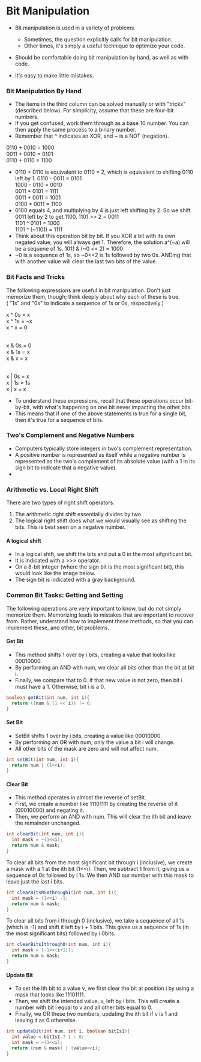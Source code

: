 # Bit Manipulation

- Bit manipulation is used in a variety of problems. 
  - Sometimes, the question explicitly calls for bit manipulation. 
  - Other times, it's simply a useful technique to optimize your code. 
  
 - Should be comfortable doing bit manipulation by hand, as well as with code.
  - It's easy to make little mistakes.
  
 ### Bit Manipulation By Hand
 
 - The items in the third column can be solved manually or with "tricks" (described below). For simplicity, assume that these are four-bit numbers.
 - If you get confused, work them through as a base 10 number. You can then apply the same process to a binary number.
 - Remember that ^ indicates an XOR, and ~ is a NOT (negation).
 
 0110 + 0010 = 1000 <br />
 0011 + 0010 = 0101 <br />
 0110 + 0110 = 1100 <br />
  - 0110 + 0110 is equivalent to 0110 * 2, which is equivalent to shifting 0110 left by 1.
 0110 - 0011 = 0101 <br />
 1000 - 0110 = 0010 <br />
 0011 * 0101 = 1111 <br />
 0011 * 0011 = 1001 <br />
 0100 * 0011 = 1100 <br />
  - 0100 equals 4, and multiplying by 4 is just left shifting by 2. So we shift 0011 left by 2 to get 1100.
 1101 >> 2 = 0011 <br />
 1101 ^ 0101 = 1000 <br />
 1101 ^ (~1101) = 1111 <br />
  - Think about this operation bit by bit. If you XOR a bit with its own negated value, you will always get 1. Therefore, the solution a^(~a) will be a sequene of 1s. 
 1011 & (~0 << 2) = 1000 
  - ~0 is a sequence of 1s, so ~0<<2 is 1s followed by two 0s. ANDing that with another value will clear the last two bits of the value.
  
### Bit Facts and Tricks
  
The following expressions are useful in bit manipulation. Don't just memorize them, though; think deeply about why each of these is true. <br />
( "1s" and "0s" to indicate a sequence of 1s or 0s, respectively.)
  
x ^ 0s = x <br />
x ^ 1s = ~x <br />
x ^ x = 0 <br />
<br />
  
x & 0s = 0 <br />
x & 1s = x <br />
x & x = x <br />
 <br />
  
x | 0s = x <br />
x | 1s = 1s <br />
x | x = x <br />
  
- To understand these expressions, recall that these operations occur bit-by-bit, with what's happening on one bit never impacting the other bits.
- This means that if one of the above statements is true for a single bit, then it's true for a sequence of bits.
  
### Two's Complement and Negative Numbers
  
- Computers typically store integers in two's complement representation.
- A positive number is represented as itself while a negative number is represented as the two's complement of its absolute value (with a 1 in its sign bit to indicate that a negative value).
- 
  
### Arithmetic vs. Local Right Shift
There are two types of right shift operators.
  1) The arithmetic right shift essentially divides by two. 
  2) The logical right shift does what we would visually see as shifting the bits. This is best seen on a negative number.
  
#### A logical shift 
  - In a logical shift, we shift the bits and put a 0 in the most sifgnificant bit. 
  - It is indicated with a >>> operator.
  - On a 8-bit integer (where the sign bit is the most significant bit), this would look like the image below.
  - The sign bit is indicated with a gray background.
  
### Common Bit Tasks: Getting and Setting
The following operations are very important to know, but do not simply memorize them.
Memorizing leads to mistakes that are important to recover from. 
Rather, understand how to implement these methods, so that you can implement these, and other, bit problems.
  
#### Get Bit
- This method shifts 1 over by i bits, creating a value that looks like 00010000. 
- By performing an AND with num, we clear all bits other than the bit at bit i. 
- Finally, we compare that to 0. If that new value is not zero, then bit i must have a 1. Otherwise, bit i is a 0.
 
```java
boolean getBit(int num, int i){
  return ((num & (1 << i)) != 0; 
}
```
  
#### Set Bit
- SetBit shifts 1 over by i bits, creating a value like 00010000. 
- By performing an OR with num, only the value a bit i will change.
- All other bits of the mask are zero and will not affect num.
  
```java
int setBit(int num, int i){
  return num | (1<<i);
}
```

#### Clear Bit
- This method operates in almost the reverse of setBit. 
- First, we create a number like 11101111 by creating the reverse of it (00010000) and negating it.
- Then, we perform an AND with num. This will clear the ith bit and leave the remainder unchanged.
```java
int clearBit(int num, int i){
  int mask = ~(1<<i);
  return num & mask;
}
```
To clear all bits from the most significant bit through i (inclusive), 
we create a mask with a 1 at the ith bit (1<<i). Then, we subtract 1 from it, giving us a sequence of 0s followed by i 1s.
We then AND our number with this mask to leave just the last i bits. 
```java
int clearBitsMSBthroughI(int num, int i){
  int mask = (1<<i) -1;
  return num & mask;
}
```
To clear all bits from i through 0 (inclusive), we take a sequence of all 1s (which is -1) and shift it left by i + 1 bits.
This gives us a sequence of 1s (in the most significant bits) followed by i 0bits.
```java
int clearBitsIthrough0(int num, int i){
  int mask = (-1<<(i+1));
  return num & mask;
}
```

#### Update Bit
- To set the ith bit to a value v, we first clear the bit at position i by using a mask that looks like 11101111. 
- Then, we shift the intended value, v, left by i bits. This will create a number with bit i equal to v and all other bits equal to 0.
- Finally, we OR these two numbers, updating the ith bit if v is 1 and leaving it as 0 otherwise.
```java
int updateBit(int num, int i, boolean bitIs1){
  int value = bitIs1 ? 1 : 0;
  int mask = ~(1<<i);
  return (num & mask) | (value<<i);
}

```
  
  
